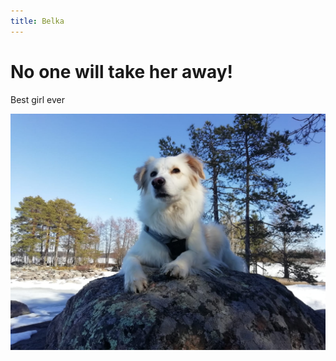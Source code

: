```yaml
---
title: Belka
---
```

# No one will take her away!
Best girl ever


![majestic](https://raw.githubusercontent.com/ardasevinc/ardasevinc.github.io/master/belka.jpeg)
